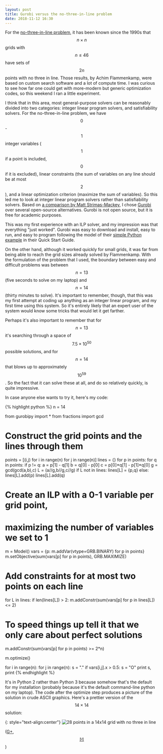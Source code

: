 ```yaml
---
layout: post
title: Gurobi versus the no-three-in-line problem
date: 2018-11-12 16:30
---
```

For the [no-three-in-line problem](https://en.wikipedia.org/wiki/No-three-in-line_problem), it has been known since the 1990s that $$n\times n$$ grids with $$n\le 46$$ have sets of $$2n$$ points with no three in line. Those results, by Achim Flammenkamp, were based on custom search software and a lot of compute time. I was curious to see how far one could get with more-modern but generic optimization codes, so this weekend I ran a little experiment.

I think that in this area, most general-purpose solvers can be reasonably divided into two categories: integer linear program solvers, and satisfiability solvers. For the no-three-in-line problem, we have $$0$$-$$1$$ integer variables ($$1$$ if a point is included, $$0$$ if it is excluded), linear constraints (the sum of variables on any line should be at most $$2$$), and a linear optimization criterion (maximize the sum of variables). So this led me to look at integer linear program solvers rather than satisfiability solvers. Based on [a comparison by Matt Strimas-Mackey](http://strimas.com/prioritization/ilp-performance/), I chose [Gurobi](http://www.gurobi.com/) over several open-source alternatives. Gurobi is not open source, but it is free for academic purposes.

This was my first experience with an ILP solver, and my impression was that everything "just worked". Gurobi was easy to download and install, easy to run, and easy to program following the model of their [simple Python example](http://www.gurobi.com/documentation/8.1/quickstart_windows/py_simple_python_example.html) in their Quick Start Guide.

On the other hand, although it worked quickly for small grids, it was far from being able to reach the grid sizes already solved by Flammenkamp. With the formulation of the problem that I used, the boundary between easy and difficult problems was between $$n=13$$ (five seconds to solve on my laptop) and $$n=14$$ (thirty minutes to solve). It's important to remember, though, that this was my first attempt at coding up anything as an integer linear program, and my first time using this system. So it's entirely likely that an expert user of the system would know some tricks that would let it get farther.

Perhaps it's also important to remember that for $$n=13$$ it's searching through a space of $$7.5\times 10^{50}$$ possible solutions, and for $$n=14$$ that blows up to approximately $$10^{59}$$. So the fact that it can solve these at all, and do so relatively quickly, is quite impressive.

In case anyone else wants to try it, here's my code:

{% highlight python %}
n = 14

from gurobipy import *
from fractions import gcd

# Construct the grid points and the lines through them
points = [(i,j) for i in range(n) for j in range(n)]
lines = {}
for p in points:
    for q in points:
        if p != q:
            a = p[1] - q[1]
            b = q[0] - p[0]
            c = p[0]*q[1] - p[1]*q[0]
            g = gcd(gcd(a,b),c)
            L = (a//g,b//g,c//g)
            if L not in lines:
                lines[L] = {p,q}
            else:
                lines[L].add(p)
                lines[L].add(q)

# Create an ILP with a 0-1 variable per grid point,
# maximizing the number of variables we set to 1
m = Model()
vars = {p: m.addVar(vtype=GRB.BINARY) for p in points}
m.setObjective(sum(vars[p] for p in points), GRB.MAXIMIZE)

# Add constraints for at most two points on each line
for L in lines:
    if len(lines[L]) > 2:
        m.addConstr(sum(vars[p] for p in lines[L]) <= 2)

# To speed things up tell it that we only care about perfect solutions
m.addConstr(sum(vars[p] for p in points) >= 2*n)

m.optimize()

for i in range(n):
    for j in range(n):
        s = "."
        if vars[i,j].x > 0.5:
            s = "O"
        print s,
    print
{% endhighlight %}

It's in Python 2 rather than Python 3 because somehow that's the default for my installation (probably because it's the default command-line python on my laptop).
The code after the optimize step produces a picture of the solution in crude ASCII graphics. Here's a prettier version of the $$14\times 14$$ solution:

{: style="text-align:center"}
![28 points in a 14x14 grid with no three in line]({{site.baseurl}}/assets/2018/no3il14x14.svg)

([G+](https://web.archive.org/web/20190210014916/https://plus.google.com/100003628603413742554/posts/aEhW29MVv2H), [$$\mathbb{M}$$](https://mathstodon.xyz/@11011110/101061128588762922))